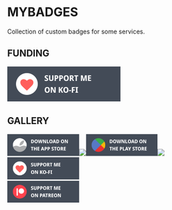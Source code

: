 # MYBADGES

Collection of custom badges for some services.

## FUNDING

<a href="../.." target="_blank"><img src="https://raw.githubusercontent.com/sharpordie/mybadges/main/src/kofi.svg" width="260"></a>

## GALLERY

<a href="../.." target="_blank"><img src="https://raw.githubusercontent.com/sharpordie/mybadges/main/src/appstore.svg" width="32.666%"></a><img src="https://upload.wikimedia.org/wikipedia/commons/c/ca/1x1.png" width="1%"/><a href="../.." target="_blank"><img src="https://raw.githubusercontent.com/sharpordie/mybadges/main/src/playstore.svg" width="32.666%"></a><img src="https://upload.wikimedia.org/wikipedia/commons/c/ca/1x1.png" width="1%"/><a href="../.." target="_blank"><img src="https://raw.githubusercontent.com/sharpordie/mybadges/main/src/kofi.svg" width="32.666%"></a>  
<a href="../.." target="_blank"><img src="https://raw.githubusercontent.com/sharpordie/mybadges/main/src/patreon.svg" width="32.666%"></a>
